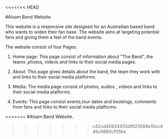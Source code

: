 <<<<<<< HEAD



#Alsam Band Website.

This website is a responsive site designed for an Austrailian based band who wants to widen their fan base.
The website aims at targeting potential fans and giving them a feel of the band events.

The website consist of four Pages:

1. Home page: This page consist of information about "The Band", the teams ,photos, videos and links to their social media pages.

2. About: This page gives details about the band, the team they work with and links to their social media platforms.

3. Media: The media page consist of photos, audios , videos and links to their social media platforms.

4. Events: This page consist events,tour dates and bookings, comments from fans and links to their social media platforms.

=======
#Alsam Band Website.

>>>>>>> c42cd40924935df923568e10cc4d5c9880cf05be
